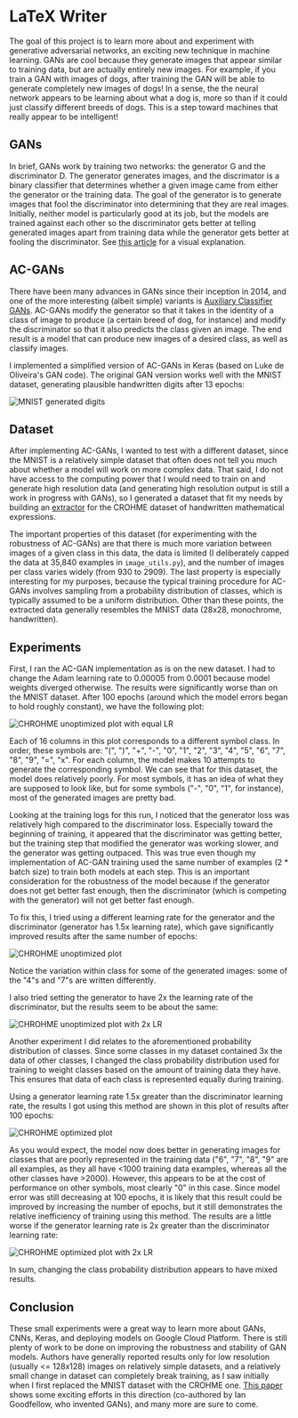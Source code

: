 # LaTeX Writer

The goal of this project is to learn more about and experiment with generative adversarial networks, an exciting new technique in machine learning. GANs are cool because they generate images that appear similar to training data, but are actually entirely new images. For example, if you train a GAN with images of dogs, after training the GAN will be able to generate completely new images of dogs! In a sense, the the neural network appears to be learning about what a dog is, more so than if it could just classify different breeds of dogs. This is a step toward machines that really appear to be intelligent!

## GANs

In brief, GANs work by training two networks: the generator G and the discriminator D. The generator generates images, and the discrimator is a binary classifier that determines whether a given image came from either the generator or the training data. The goal of the generator is to generate images that fool the discriminator into determining that they are real images. Initially, neither model is particularly good at its job, but the models are trained against each other so the discriminator gets better at telling generated images apart from training data while the generator gets better at fooling the discriminator. See [this article](https://medium.com/@ageitgey/abusing-generative-adversarial-networks-to-make-8-bit-pixel-art-e45d9b96cee7) for a visual explanation.

## AC-GANs

There have been many advances in GANs since their inception in 2014, and one of the more interesting (albeit simple) variants is [Auxiliary Classifier GANs](https://arxiv.org/abs/1610.09585). AC-GANs modify the generator so that it takes in the identity of a class of image to produce (a certain breed of dog, for instance) and modify the discriminator so that it also predicts the class given an image. The end result is a model that can produce new images of a desired class, as well as classify images. 

I implemented a simplified version of AC-GANs in Keras (based on Luke de Oliveira's GAN code). The original GAN version works well with the MNIST dataset, generating plausible handwritten digits after 13 epochs:

![MNIST generated digits](https://github.com/karan1149/latex-writer/raw/master/model_outputs/mnist_digits_generated.png)

## Dataset

After implementing AC-GANs, I wanted to test with a different dataset, since the MNIST is a relatively simple dataset that often does not tell you much about whether a model will work on more complex data. That said, I do not have access to the computing power that I would need to train on and generate high resolution data (and generating high resolution output is still a work in progress with GANs), so I generated a dataset that fit my needs by building an [extractor](https://github.com/karan1149/crohme-data-extractor) for the CROHME dataset of handwritten mathematical expressions. 

The important properties of this dataset (for experimenting with the robustness of AC-GANs) are that there is much more variation between images of a given class in this data, the data is limited (I deliberately capped the data at 35,840 examples in `image_utils.py`), and the number of images per class varies widely (from 930 to 2909). The last property is especially interesting for my purposes, because the typical training procedure for AC-GANs involves sampling from a probability distribution of classes, which is typically assumed to be a uniform distribution. Other than these points, the extracted data generally resembles the MNIST data (28x28, monochrome, handwritten).

## Experiments

First, I ran the AC-GAN implementation as is on the new dataset. I had to change the Adam learning rate to 0.00005 from 0.0001 because model weights diverged otherwise. The results were significantly worse than on the MNIST dataset. After 100 epochs (around which the model errors began to hold roughly constant), we have the following plot:

![CHROHME unoptimized plot with equal LR](https://github.com/karan1149/latex-writer/raw/master/model_outputs/outputs_partial_unoptimized_equal_lr/plot_epoch_099_generated.png)

Each of 16 columns in this plot corresponds to a different symbol class. In order, these symbols are: "(", ")", "+", "-", "0", "1", "2", "3", "4", "5", "6", "7", "8", "9", "=", "x". For each column, the model makes 10 attempts to generate the corresponding symbol. We can see that for this dataset, the model does relatively poorly. For most symbols, it has an idea of what they are supposed to look like, but for some symbols ("-", "0", "1", for instance), most of the generated images are pretty bad.

Looking at the training logs for this run, I noticed that the generator loss was relatively high compared to the discriminator loss. Especially toward the beginning of training, it appeared that the discriminator was getting better, but the training step that modified the generator was working slower, and the generator was getting outpaced. This was true even though my implementation of AC-GAN training used the same number of examples (2 * batch size) to train both models at each step. This is an important consideration for the robustness of the model because if the generator does not get better fast enough, then the discriminator (which is competing with the generator) will not get better fast enough.

To fix this, I tried using a different learning rate for the generator and the discriminator (generator has 1.5x learning rate), which gave significantly improved results after the same number of epochs:

![CHROHME unoptimized plot](https://github.com/karan1149/latex-writer/raw/master/model_outputs/outputs_partial_unoptimized/plot_epoch_099_generated.png)

Notice the variation within class for some of the generated images: some of the "4"s and "7"s are written differently.

I also tried setting the generator to have 2x the learning rate of the discriminator, but the results seem to be about the same:

![CHROHME unoptimized plot with 2x LR](https://github.com/karan1149/latex-writer/raw/master/model_outputs/outputs_partial_unoptimized_2x_lr/plot_epoch_099_generated.png)

Another experiment I did relates to the aforementioned probability distribution of classes. Since some classes in my dataset contained 3x the data of other classes, I changed the class probability distribution used for training to weight classes based on the amount of training data they have. This ensures that data of each class is represented equally during training. 

Using a generator learning rate 1.5x greater than the discriminator learning rate, the results I got using this method are shown in this plot of results after 100 epochs:

![CHROHME optimized plot](https://github.com/karan1149/latex-writer/raw/master/model_outputs/outputs_full_optimized/plot_epoch_099_generated.png)


As you would expect, the model now does better in generating images for classes that are poorly represented in the training data ("6", "7", "8", "9" are all examples, as they all have <1000 training data examples, whereas all the other classes have >2000). However, this appears to be at the cost of performance on other symbols, most clearly "0" in this case. Since model error was still decreasing at 100 epochs, it is likely that this result could be improved by increasing the number of epochs, but it still demonstrates the relative inefficiency of training using this method. The results are a little worse if the generator learning rate is 2x greater than the discriminator learning rate:

![CHROHME optimized plot with 2x LR](https://github.com/karan1149/latex-writer/raw/master/model_outputs/outputs_partial_optimized_2x_lr/plot_epoch_099_generated.png)

In sum, changing the class probability distribution appears to have mixed results. 

## Conclusion

These small experiments were a great way to learn more about GANs, CNNs, Keras, and deploying models on Google Cloud Platform. There is still plenty of work to be done on improving the robustness and stability of GAN models. Authors have generally reported results only for low resolution (usually <= 128x128) images on relatively simple datasets, and a relatively small change in dataset can completely break training, as I saw initially when I first replaced the MNIST dataset with the CROHME one. [This paper](https://arxiv.org/abs/1606.03498) shows some exciting efforts in this direction (co-authored by Ian Goodfellow, who invented GANs), and many more are sure to come.

